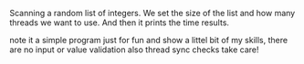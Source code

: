 Scanning a random list of integers.
We set the size of the list and how many threads we want to use.
And then it prints the time results.

note
it a simple program just for fun and show a littel bit of my skills, there are no input or value validation also thread sync checks take care!
